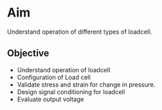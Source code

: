 # Aim 
Understand operation of different types of loadcell.

## Objective  
-	Understand operation of loadcell
-	Configuration of Load cell
-	Validate stress and strain for change in pressure.
-	Design signal conditioning for loadcell 
-	Evaluate output voltage


